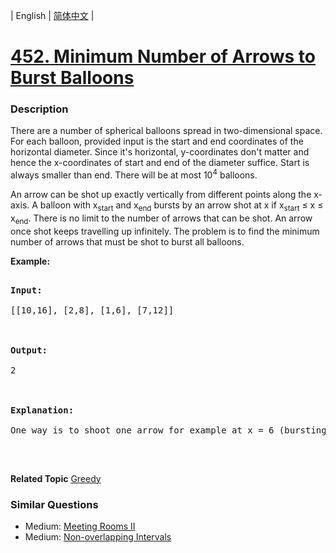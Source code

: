 | English | [简体中文](README.md) |

# [452. Minimum Number of Arrows to Burst Balloons](https://leetcode-cn.com/problems/minimum-number-of-arrows-to-burst-balloons)
 ### Description
<p>There are a number of spherical balloons spread in two-dimensional space. For each balloon, provided input is the start and end coordinates of the horizontal diameter. Since it&#39;s horizontal, y-coordinates don&#39;t matter and hence the x-coordinates of start and end of the diameter suffice. Start is always smaller than end. There will be at most 10<sup>4</sup> balloons.</p>

<p>An arrow can be shot up exactly vertically from different points along the x-axis. A balloon with x<sub>start</sub> and x<sub>end</sub> bursts by an arrow shot at x if x<sub>start</sub> &le; x &le; x<sub>end</sub>. There is no limit to the number of arrows that can be shot. An arrow once shot keeps travelling up infinitely. The problem is to find the minimum number of arrows that must be shot to burst all balloons.</p>

<p><b>Example:</b></p>

<pre>
<b>Input:</b>
[[10,16], [2,8], [1,6], [7,12]]

<b>Output:</b>
2

<b>Explanation:</b>
One way is to shoot one arrow for example at x = 6 (bursting the balloons [2,8] and [1,6]) and another arrow at x = 11 (bursting the other two balloons).
</pre>

<p>&nbsp;</p>

**Related Topic**  [Greedy](https://leetcode-cn.com/tag/greedy) 

### Similar Questions
 - Medium:	[Meeting Rooms II](https://leetcode-cn.com/problems/meeting-rooms-ii) 
 - Medium:	[Non-overlapping Intervals](https://leetcode-cn.com/problems/non-overlapping-intervals) 
